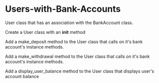 # Users-with-Bank-Accounts
 User class that has an association with the BankAccount class. 
 
Create a User class with an __init__ method

Add a make_deposit method to the User class that calls on it's bank account's instance methods.

Add a make_withdrawal method to the User class that calls on it's bank account's instance methods.

Add a display_user_balance method to the User class that displays user's account balance
